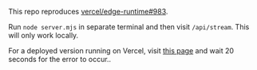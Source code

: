 This repo reproduces [vercel/edge-runtime#983](https://github.com/vercel/edge-runtime/issues/983).

Run `node server.mjs` in separate terminal and then visit `/api/stream`. This will only work locally.

For a deployed version running on Vercel, visit [this page](https://vercel-edge-runtime-983.vercel.app/api/fulcrum) and wait 20 seconds for the error to occur..
